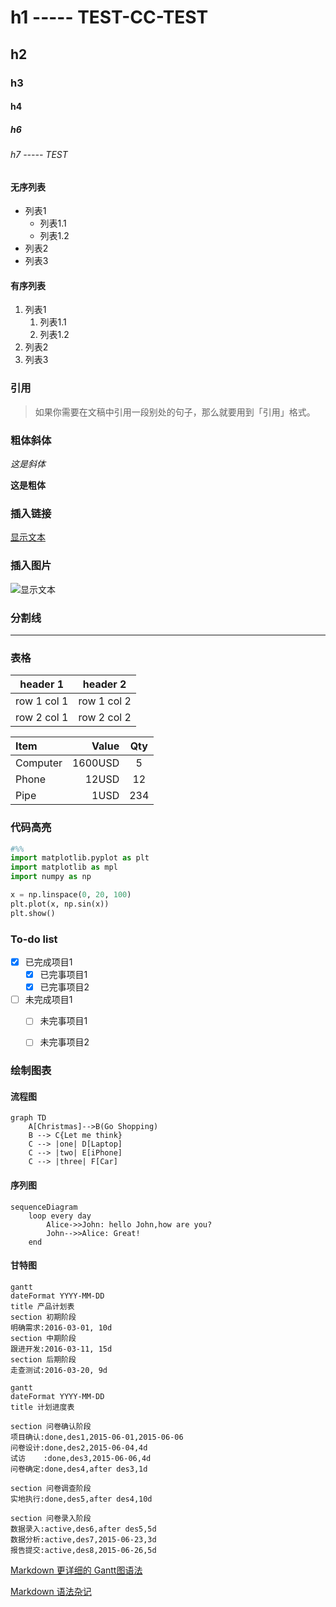 # h1 ----- TEST-CC-TEST
## h2
### h3
#### h4
##### h6
###### h7 ----- TEST


#### 无序列表
- 列表1
  - 列表1.1
  - 列表1.2
- 列表2
- 列表3



#### 有序列表
1. 列表1
    1. 列表1.1
    2. 列表1.2
2. 列表2
3. 列表3



### 引用
> 如果你需要在文稿中引用一段别处的句子，那么就要用到「引用」格式。



### 粗体斜体
*这是斜体*

**这是粗体**


### 插入链接
[显示文本](https://avatars2.githubusercontent.com/u/4901197?s=40&v=4)

### 插入图片
![显示文本](https://avatars2.githubusercontent.com/u/4901197?s=40&v=4)



### 分割线
***


### 表格


header 1 | header 2
---|---
row 1 col 1 | row 1 col 2
row 2 col 1 | row 2 col 2


| Item     | Value   | Qty|
| :------- | ------: |:--:|
| Computer | 1600USD | 5  |
| Phone    | 12USD   | 12 |
| Pipe     | 1USD    | 234|





### 代码高亮
``` python
#%%
import matplotlib.pyplot as plt
import matplotlib as mpl
import numpy as np 

x = np.linspace(0, 20, 100)
plt.plot(x, np.sin(x))
plt.show()
```

### To-do list
- [x] 已完成项目1
  - [x] 已完事项目1
  - [x] 已完事项目2
- [ ] 未完成项目1
  - [ ] 未完事项目1
  - [ ] 未完事项目2


### 绘制图表
#### 流程图
```
graph TD
    A[Christmas]-->B(Go Shopping)
    B --> C{Let me think}
    C --> |one| D[Laptop]
    C --> |two| E[iPhone]
    C --> |three| F[Car]
```


#### 序列图
```
sequenceDiagram
    loop every day
        Alice->>John: hello John,how are you?
        John-->>Alice: Great!
    end
```


#### 甘特图
```
gantt
dateFormat YYYY-MM-DD
title 产品计划表
section 初期阶段
明确需求:2016-03-01, 10d
section 中期阶段
跟进开发:2016-03-11, 15d
section 后期阶段
走查测试:2016-03-20, 9d
```

```
gantt
dateFormat YYYY-MM-DD
title 计划进度表

section 问卷确认阶段
项目确认:done,des1,2015-06-01,2015-06-06
问卷设计:done,des2,2015-06-04,4d
试访    :done,des3,2015-06-06,4d
问卷确定:done,des4,after des3,1d

section 问卷调查阶段
实地执行:done,des5,after des4,10d

section 问卷录入阶段
数据录入:active,des6,after des5,5d
数据分析:active,des7,2015-06-23,3d
报告提交:active,des8,2015-06-26,5d

```
[Markdown 更详细的 Gantt图语法](http://knsv.github.io/mermaid/#styling39)

[Markdown 语法杂记](https://blog.csdn.net/wangyaninglm/article/details/52887045)
